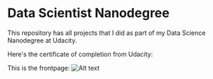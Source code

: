 # Data Scientist Nanodegree

This repository has all projects that I did as part of my Data Science Nanodegree at Udacity.

Here's the certificate of completion from Udacity:


This is the frontpage:
![Alt text](https://github.com/janierkkilae/Disaster-Response-Pipelines/blob/master/Screenshot1.PNG?raw=true "Screenshot1")
